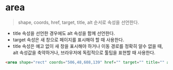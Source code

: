# area
> shape, coords, href, target, title, alt 순서로 속성을 선언한다.

* title 속성을 선언한 경우에도 alt 속성을 함께 선언한다.
* target 속성은 새 창으로 페이지를 표시해야 할 때 사용한다.
* title 속성은 예고 없이 새 창을 표시해야 하거나 이동 경로를 정확히 알수 없을 때, alt 속성값을 축약하거나, 브라우저에 독립적으로 툴팁을 표현할 때 사용한다.

``` html
<area shape="rect" coords="506,48,608,139" href="" target="" title="" alt="">
```